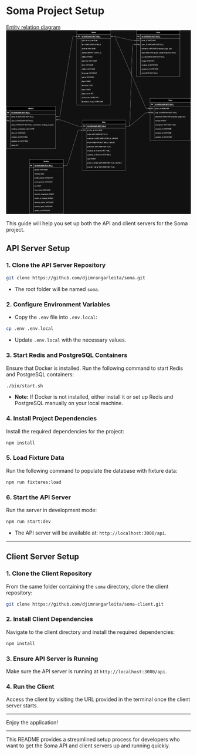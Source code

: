 # Soma Project Setup

[Entity relation diagram](https://drive.google.com/file/d/1Y6G4o-uO82HyvormPc28FqTLDdJbuopT/view?usp=drive_link)
![Entity relation diagram](docs/soma.webp)

This guide will help you set up both the API and client servers for the Soma project.

## API Server Setup

### 1. Clone the API Server Repository

```bash
git clone https://github.com/djimrangarleita/soma.git
```

- The root folder will be named `soma`.

### 2. Configure Environment Variables

- Copy the `.env` file into `.env.local`:

```bash
cp .env .env.local
```

- Update `.env.local` with the necessary values.

### 3. Start Redis and PostgreSQL Containers

Ensure that Docker is installed. Run the following command to start Redis and PostgreSQL containers:

```bash
./bin/start.sh
```

- **Note:** If Docker is not installed, either install it or set up Redis and PostgreSQL manually on your local machine.

### 4. Install Project Dependencies

Install the required dependencies for the project:

```bash
npm install
```

### 5. Load Fixture Data

Run the following command to populate the database with fixture data:

```bash
npm run fixtures:load
```

### 6. Start the API Server

Run the server in development mode:

```bash
npm run start:dev
```

- The API server will be available at: `http://localhost:3000/api`.

---

## Client Server Setup

### 1. Clone the Client Repository

From the same folder containing the `soma` directory, clone the client repository:

```bash
git clone https://github.com/djimrangarleita/soma-client.git
```

### 2. Install Client Dependencies

Navigate to the client directory and install the required dependencies:

```bash
npm install
```

### 3. Ensure API Server is Running

Make sure the API server is running at `http://localhost:3000/api`.

### 4. Run the Client

Access the client by visiting the URL provided in the terminal once the client server starts.

---

Enjoy the application!

---

This README provides a streamlined setup process for developers who want to get the Soma API and client servers up and running quickly.
